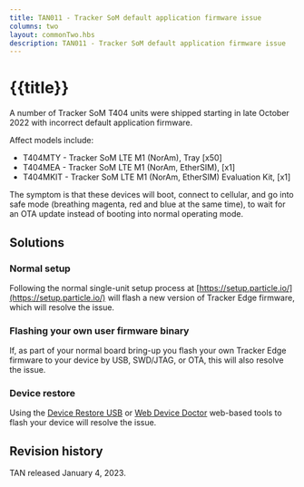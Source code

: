 ```yaml
---
title: TAN011 - Tracker SoM default application firmware issue
columns: two
layout: commonTwo.hbs
description: TAN011 - Tracker SoM default application firmware issue
---
```


# {{title}}

A number of Tracker SoM T404 units were shipped starting in late October 2022 with incorrect default application firmware. 

Affect models include:

- T404MTY - Tracker SoM LTE M1 (NorAm), Tray [x50]
- T404MEA - Tracker SoM LTE M1 (NorAm, EtherSIM), [x1]
- T404MKIT - Tracker SoM LTE M1 (NorAm, EtherSIM) Evaluation Kit, [x1]

The symptom is that these devices will boot, connect to cellular, and go into safe mode (breathing magenta, red and blue at the same time), to wait for an OTA update instead of booting into normal operating mode.

## Solutions

### Normal setup

Following the normal single-unit setup process at [https://setup.particle.io/](https://setup.particle.io/) will flash a new version of Tracker Edge firmware, which will resolve the issue.

### Flashing your own user firmware binary

If, as part of your normal board bring-up you flash your own Tracker Edge firmware to your device by USB, SWD/JTAG, or OTA, this will also resolve the issue.

### Device restore

Using the [Device Restore USB](https://docs.particle.io/tools/device-restore/device-restore-usb/) or [Web Device Doctor](https://docs.particle.io/tools/doctor/) web-based tools to flash your device will resolve the issue.


## Revision history

TAN released January 4, 2023.
